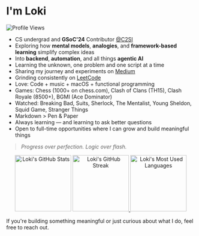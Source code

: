 # I'm Loki

![Profile Views](https://komarev.com/ghpvc/?username=lokeshwar777&label=Profile%20views&color=0e75b6&style=flat)

- CS undergrad and **GSoC'24** Contributor [@C2SI](https://github.com/c2siorg)  
- Exploring how **mental models**, **analogies**, and **framework-based learning** simplify complex ideas  
- Into **backend**, **automation**, and all things **agentic AI**  
- Learning the unknown, one problem and one script at a time  
- Sharing my journey and experiments on [Medium](https://medium.com/@lokeshwar777)  
- Grinding consistently on [LeetCode](https://leetcode.com/u/lokeshwar777/)  
- Love: Code + music + macOS + functional programming  
- Games: Chess (1000+ on chess.com), Clash of Clans (TH15), Clash Royale (8500+), BGMI (Ace Dominator)  
- Watched: Breaking Bad, Suits, Sherlock, The Mentalist, Young Sheldon, Squid Game, Stranger Things  
- Markdown > Pen & Paper  
- Always learning — and learning to ask better questions  
- Open to full-time opportunities where I can grow and build meaningful things

> _Progress over perfection. Logic over flash._

<!-- markdownlint-disable MD033 -->
<p align="center">
  <img
    src="https://github-readme-stats.vercel.app/api?username=lokeshwar777&show_icons=true&theme=dark&hide_border=true"
    height="150"
    alt="Loki's GitHub Stats"
  />
  <a href="https://git.io/streak-stats">
    <img 
      src="https://github-readme-streak-stats-gules-iota.vercel.app?user=lokeshwar777&theme=dark" 
      height="150"
      alt="Loki's GitHub Streak" 
      />
  </a>
  <img
    src="https://github-readme-stats.vercel.app/api/top-langs/?username=lokeshwar777&layout=compact&theme=dark&hide_border=true"
    height="150"
    alt="Loki's Most Used Languages"
  />
</p>

If you're building something meaningful or just curious about what I do, feel free to reach out.
